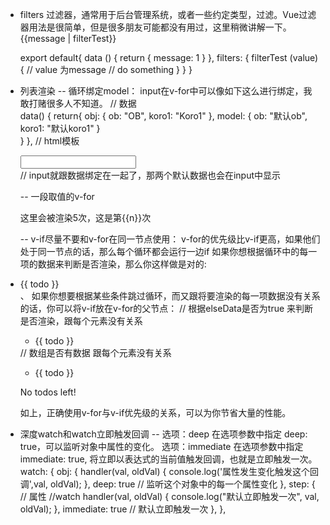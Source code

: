 -  filters 过滤器，通常用于后台管理系统，或者一些约定类型，过滤。Vue过滤器用法是很简单，但是很多朋友可能都没有用过，这里稍微讲解一下。
    {{message | filterTest}}    
    <div :id="message | filterTest"></div>
    export default{
      data () {
        return {
          message: 1 
        }
      },
      filters: {
        filterTest (value) {
          // value 为message
          // do something
        }
      }
    }

-  列表渲染 
   -- 循环绑定model：
   input在v-for中可以像如下这么进行绑定，我敢打赌很多人不知道。
    // 数据    
      data() {
          return{
           obj: {
              ob: "OB",
              koro1: "Koro1"
            },
            model: {
              ob: "默认ob",
              koro1: "默认koro1"
            }   
          }
      },
    // html模板
    <div v-for="(value,key) in obj">
       <input type="text" v-model="model[key]">
    </div>
      // input就跟数据绑定在一起了，那两个默认数据也会在input中显示

   -- 一段取值的v-for
      <div v-for="n in 5">
      <span>这里会被渲染5次，这是第{{n}}次</span>
      </div>

    -- v-if尽量不要和v-for在同一节点使用：
       v-for的优先级比v-if更高，如果他们处于同一节点的话，那么每个循环都会运行一边if
       如果你想根据循环中的每一项的数据来判断是否渲染，那么你这样做是对的:
        <li v-for="todo in todos" v-if="todo.type===1">
          {{ todo }}
        </li>、
        如果你想要根据某些条件跳过循环，而又跟将要渲染的每一项数据没有关系的话，你可以将v-if放在v-for的父节点：
    // 根据elseData是否为true 来判断是否渲染，跟每个元素没有关系    
     <ul v-if="elseData">
      <li v-for="todo in todos">
        {{ todo }}
      </li>
    </ul>
    // 数组是否有数据 跟每个元素没有关系
    <ul v-if="todos.length">
      <li v-for="todo in todos">
        {{ todo }}
      </li>
    </ul>
    <p v-else>No todos left!</p>
    如上，正确使用v-for与v-if优先级的关系，可以为你节省大量的性能。
    
- 深度watch和watch立即触发回调
    -- 选项：deep
    在选项参数中指定 deep: true，可以监听对象中属性的变化。
    选项：immediate
    在选项参数中指定 immediate: true, 将立即以表达式的当前值触发回调，也就是立即触发一次。
    watch: {
        obj: {
          handler(val, oldVal) {
            console.log('属性发生变化触发这个回调',val, oldVal);
          },
          deep: true // 监听这个对象中的每一个属性变化
        },
        step: { // 属性
          //watch
          handler(val, oldVal) {
            console.log("默认立即触发一次", val, oldVal);
          },
          immediate: true // 默认立即触发一次
        },
      },